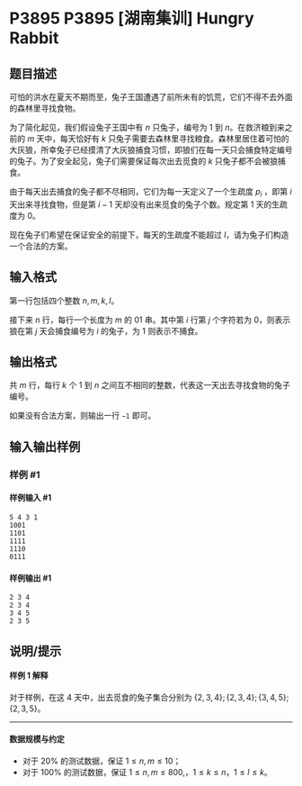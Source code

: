 # P3895 P3895 [湖南集训] Hungry Rabbit

## 题目描述

可怕的洪水在夏天不期而至，兔子王国遭遇了前所未有的饥荒，它们不得不去外面的森林里寻找食物。

为了简化起见，我们假设兔子王国中有 $n$ 只兔子，编号为 $1$ 到 $n$。在救济粮到来之前的 $m$ 天中，每天恰好有 $k$ 只兔子需要去森林里寻找粮食。森林里居住着可怕的大灰狼，所幸兔子已经摸清了大灰狼捕食习惯，即狼们在每一天只会捕食特定编号的兔子。为了安全起见，兔子们需要保证每次出去觅食的 $k$ 只兔子都不会被狼捕食。

由于每天出去捕食的兔子都不尽相同，它们为每一天定义了一个生疏度 $p_i$ ，即第 $i$ 天出来寻找食物，但是第 $i−1$ 天却没有出来觅食的兔子个数。规定第 $1$ 天的生疏度为 $0$。

现在兔子们希望在保证安全的前提下，每天的生疏度不能超过 $l$，请为兔子们构造一个合法的方案。

## 输入格式


第一行包括四个整数 $n, m, k, l$。

接下来 $n$ 行，每行一个长度为 $m$ 的 $01$ 串。其中第 $i$ 行第 $j$ 个字符若为 $0$，则表示狼在第 $j$ 天会捕食编号为 $i$ 的兔子，为 $1$ 则表示不捕食。

## 输出格式

共 $m$ 行，每行 $k$ 个 $1$ 到 $n$ 之间互不相同的整数，代表这一天出去寻找食物的兔子编号。

如果没有合法方案，则输出一行 `−1` 即可。

## 输入输出样例

### 样例 #1

#### 样例输入 #1

```
5 4 3 1
1001
1101
1111
1110
0111
```

#### 样例输出 #1

```
2 3 4
2 3 4
3 4 5
2 3 5
```

## 说明/提示

#### 样例 1 解释

对于样例，在这 $4$ 天中，出去觅食的兔子集合分别为 $\{2, 3, 4\}; \{2, 3, 4\}; \{3, 4, 5\}; \{2, 3, 5\}$。

---

#### 数据规模与约定

- 对于 $20\%$ 的测试数据，保证 $1\leq n,m\leq 10$；
- 对于 $100\%$ 的测试数据，保证 $1\leq n,m\leq 800,$，$1\leq k\leq n$，$1\leq l\leq k$。
